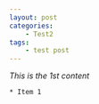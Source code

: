 ```yaml
---
layout: post
categories:
    - Test2
tags: 
    - test post
---
```




*This is the 1st content*

    * Item 1